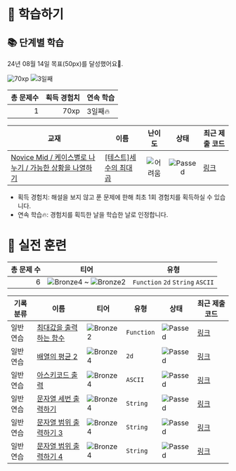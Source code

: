 # 📖 학습하기

## 📚 단계별 학습
24년 08월 14일 목표(50px)를 달성했어요🥳.

![70xp](https://img.shields.io/badge/EXP-70xp-%235cb85c.svg?for-the-badge)
![3일째](https://img.shields.io/badge/연속학습-3일째-%23E34F26.svg?for-the-badge)

|총 문제수|획득 경험치|연속 학습|
|---:|---:|---|
1|70xp|3일째🔥|

|교재|이름|난이도|상태|최근 제출 코드|
|---|---|:---:|:---:|---|
|[Novice Mid / 케이스별로 나누기 / 가능한 상황을 나열하기](https://www.codetree.ai/missions?missionId=5)|[[테스트]세 수의 최대 곱](https://www.codetree.ai/missions/5/problems/maximum-product-of-three-numbers)|![어려움][hard]|![Passed][passed]|[링크](https://github.com/twoupload/codetree-TILs/blob/main/240814/%EC%84%B8%20%EC%88%98%EC%9D%98%20%EC%B5%9C%EB%8C%80%20%EA%B3%B1/maximum-product-of-three-numbers.cpp)|


* 획득 경험치: 해설을 보지 않고 푼 문제에 한해 최초 1회 경험치를 획득하실 수 있습니다.
* 연속 학습🔥: 경험치를 획득한 날을 학습한 날로 인정합니다.


# 🥇 실전 훈련
|총 문제 수|티어|유형|
|---:|---|---|
|6|![Bronze4][b4] ~ ![Bronze2][b2]|`Function` `2d` `String` `ASCII`|

|기록분류|이름|티어|유형|상태|최근 제출 코드|
|---|---|---|---|---|---|
|일반 연습|[최대값을 출력하는 함수](https://www.codetree.ai/training-field/search/problems/function-that-outputs-maximum-value)|![Bronze2][b2]|`Function`|![Passed][passed]|[링크](https://github.com/twoupload/codetree-TILs/blob/main/240814/%EC%B5%9C%EB%8C%80%EA%B0%92%EC%9D%84%20%EC%B6%9C%EB%A0%A5%ED%95%98%EB%8A%94%20%ED%95%A8%EC%88%98/function-that-outputs-maximum-value.cpp)|
|일반 연습|[배열의 평균 2](https://www.codetree.ai/training-field/search/problems/ave-of-array-2)|![Bronze4][b4]|`2d`|![Passed][passed]|[링크](https://github.com/twoupload/codetree-TILs/blob/main/240814/%EB%B0%B0%EC%97%B4%EC%9D%98%20%ED%8F%89%EA%B7%A0%202/ave-of-array-2.cpp)|
|일반 연습|[아스키코드 출력](https://www.codetree.ai/training-field/search/problems/print-ascii)|![Bronze4][b4]|`ASCII`|![Passed][passed]|[링크](https://github.com/twoupload/codetree-TILs/blob/main/240814/%EC%95%84%EC%8A%A4%ED%82%A4%EC%BD%94%EB%93%9C%20%EC%B6%9C%EB%A0%A5/print-ascii.cpp)|
|일반 연습|[문자열 세번 출력하기](https://www.codetree.ai/training-field/search/problems/print-string-thrice)|![Bronze4][b4]|`String`|![Passed][passed]|[링크](https://github.com/twoupload/codetree-TILs/blob/main/240814/%EB%AC%B8%EC%9E%90%EC%97%B4%20%EC%84%B8%EB%B2%88%20%EC%B6%9C%EB%A0%A5%ED%95%98%EA%B8%B0/print-string-thrice.cpp)|
|일반 연습|[문자열 범위 출력하기 3](https://www.codetree.ai/training-field/search/problems/print-string-in-range-3)|![Bronze4][b4]|`String`|![Passed][passed]|[링크](https://github.com/twoupload/codetree-TILs/blob/main/240814/%EB%AC%B8%EC%9E%90%EC%97%B4%20%EB%B2%94%EC%9C%84%20%EC%B6%9C%EB%A0%A5%ED%95%98%EA%B8%B0%203/print-string-in-range-3.cpp)|
|일반 연습|[문자열 범위 출력하기 4](https://www.codetree.ai/training-field/search/problems/print-string-in-range-4)|![Bronze4][b4]|`String`|![Passed][passed]|[링크](https://github.com/twoupload/codetree-TILs/blob/main/240814/%EB%AC%B8%EC%9E%90%EC%97%B4%20%EB%B2%94%EC%9C%84%20%EC%B6%9C%EB%A0%A5%ED%95%98%EA%B8%B0%204/print-string-in-range-4.cpp)|










[b5]: https://img.shields.io/badge/Bronze_5-%235D3E31.svg
[b4]: https://img.shields.io/badge/Bronze_4-%235D3E31.svg
[b3]: https://img.shields.io/badge/Bronze_3-%235D3E31.svg
[b2]: https://img.shields.io/badge/Bronze_2-%235D3E31.svg
[b1]: https://img.shields.io/badge/Bronze_1-%235D3E31.svg
[s5]: https://img.shields.io/badge/Silver_5-%23394960.svg
[s4]: https://img.shields.io/badge/Silver_4-%23394960.svg
[s3]: https://img.shields.io/badge/Silver_3-%23394960.svg
[s2]: https://img.shields.io/badge/Silver_2-%23394960.svg
[s1]: https://img.shields.io/badge/Silver_1-%23394960.svg
[g5]: https://img.shields.io/badge/Gold_5-%23FFC433.svg
[g4]: https://img.shields.io/badge/Gold_4-%23FFC433.svg
[g3]: https://img.shields.io/badge/Gold_3-%23FFC433.svg
[g2]: https://img.shields.io/badge/Gold_2-%23FFC433.svg
[g1]: https://img.shields.io/badge/Gold_1-%23FFC433.svg
[p5]: https://img.shields.io/badge/Platinum_5-%2376DDD8.svg
[p4]: https://img.shields.io/badge/Platinum_4-%2376DDD8.svg
[p3]: https://img.shields.io/badge/Platinum_3-%2376DDD8.svg
[p2]: https://img.shields.io/badge/Platinum_2-%2376DDD8.svg
[p1]: https://img.shields.io/badge/Platinum_1-%2376DDD8.svg
[passed]: https://img.shields.io/badge/Passed-%23009D27.svg
[failed]: https://img.shields.io/badge/Failed-%23D24D57.svg
[easy]: https://img.shields.io/badge/쉬움-%235cb85c.svg?for-the-badge
[medium]: https://img.shields.io/badge/보통-%23FFC433.svg?for-the-badge
[hard]: https://img.shields.io/badge/어려움-%23D24D57.svg?for-the-badge